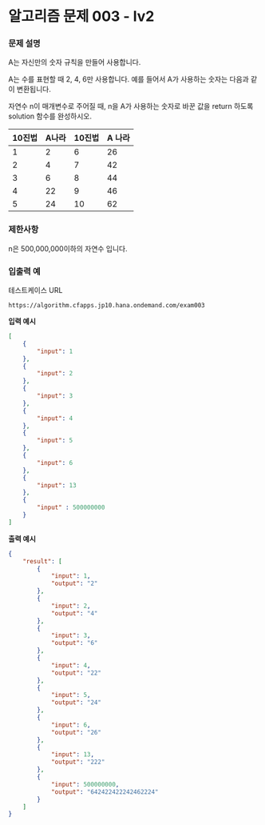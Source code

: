 # **알고리즘 문제 003 - lv2**

### **문제 설명**

A는 자신만의 숫자 규칙을 만들어 사용합니다.

A는 수를 표현할 때 2, 4, 6만 사용합니다.
예를 들어서 A가 사용하는 숫자는 다음과 같이 변환됩니다.

자연수 n이 매개변수로 주어질 때, n을 A가 사용하는 숫자로 바꾼 값을 return 하도록 solution 함수를 완성하시오.

| 10진법 | A나라 | 10진법 | A 나라 |
| :----- | :---- | :----- | :----- |
| 1      | 2     | 6      | 26     |
| 2      | 4     | 7      | 42     |
| 3      | 6     | 8      | 44     |
| 4      | 22    | 9      | 46     |
| 5      | 24    | 10     | 62     |


### **제한사항**

n은 500,000,000이하의 자연수 입니다.


### **입출력 예**

테스트케이스 URL
```url
https://algorithm.cfapps.jp10.hana.ondemand.com/exam003
```

**입력 예시**
```json
[
    {
        "input": 1
    },
    {
        "input": 2
    },
    {
        "input": 3
    },
    {
        "input": 4
    },
    {
        "input": 5
    },
    {
        "input": 6
    },
    {
        "input": 13
    },
    {
        "input" : 500000000
    }
]
```

**출력 예시**
```json
{
    "result": [
        {
            "input": 1,
            "output": "2"
        },
        {
            "input": 2,
            "output": "4"
        },
        {
            "input": 3,
            "output": "6"
        },
        {
            "input": 4,
            "output": "22"
        },
        {
            "input": 5,
            "output": "24"
        },
        {
            "input": 6,
            "output": "26"
        },
        {
            "input": 13,
            "output": "222"
        },
        {
            "input": 500000000,
            "output": "642422422242462224"
        }
    ]
}
```